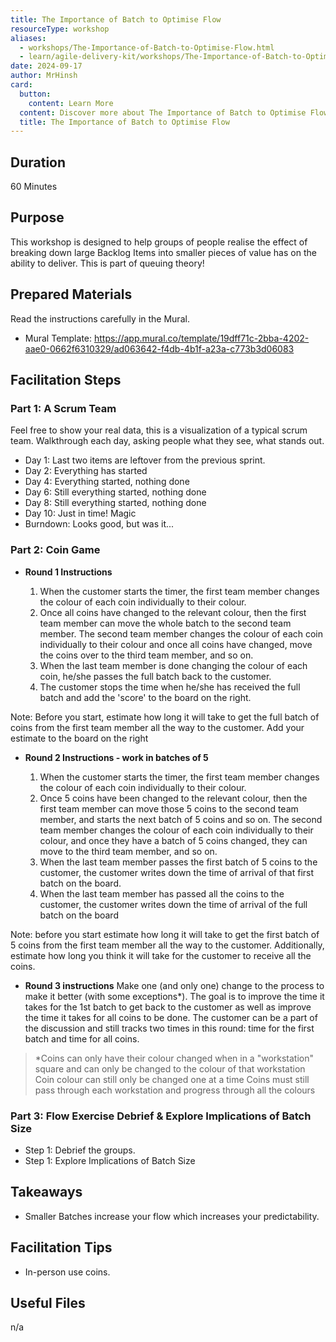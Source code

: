 ```yaml
---
title: The Importance of Batch to Optimise Flow
resourceType: workshop
aliases:
  - workshops/The-Importance-of-Batch-to-Optimise-Flow.html
  - learn/agile-delivery-kit/workshops/The-Importance-of-Batch-to-Optimise-Flow
date: 2024-09-17
author: MrHinsh
card:
  button:
    content: Learn More
  content: Discover more about The Importance of Batch to Optimise Flow and how it can help you in your Agile journey!
  title: The Importance of Batch to Optimise Flow
---
```


## Duration

60 Minutes

## Purpose

This workshop is designed to help groups of people realise the effect of breaking down large Backlog Items into smaller pieces of value has on the ability to deliver. This is part of queuing theory!

## Prepared Materials

Read the instructions carefully in the Mural.

- Mural Template: https://app.mural.co/template/19dff71c-2bba-4202-aae0-0662f6310329/ad063642-f4db-4b1f-a23a-c773b3d06083

## Facilitation Steps

### Part 1: A Scrum Team

Feel free to show your real data, this is a visualization of a typical scrum team. Walkthrough each day, asking people what they see, what stands out.

- Day 1: Last two items are leftover from the previous sprint.
- Day 2: Everything has started
- Day 4: Everything started, nothing done
- Day 6: Still everything started, nothing done
- Day 8: Still everything started, nothing done
- Day 10: Just in time! Magic
- Burndown: Looks good, but was it...

### Part 2: Coin Game

- **Round 1 Instructions**

  1.  When the customer starts the timer, the first team member changes the colour of each coin individually to their colour.
  2.  Once all coins have changed to the relevant colour, then the first team member can move the whole batch to the second team member. The second team member changes the colour of each coin individually to their colour and once all coins have changed, move the coins over to the third team member, and so on.
  3.  When the last team member is done changing the colour of each coin, he/she passes the full batch back to the customer.
  4.  The customer stops the time when he/she has received the full batch and add the 'score' to the board on the right.

Note: Before you start, estimate how long it will take to get the full batch of coins from the first team member all the way to the customer. Add your estimate to the board on the right

- **Round 2 Instructions - work in batches of 5**

  1.  When the customer starts the timer, the first team member changes the colour of each coin individually to their colour.
  2.  Once 5 coins have been changed to the relevant colour, then the first team member can move those 5 coins to the second team member, and starts the next batch of 5 coins and so on. The second team member changes the colour of each coin individually to their colour, and once they have a batch of 5 coins changed, they can move to the third team member, and so on.
  3.  When the last team member passes the first batch of 5 coins to the customer, the customer writes down the time of arrival of that first batch on the board.
  4.  When the last team member has passed all the coins to the customer, the customer writes down the time of arrival of the full batch on the board

Note: before you start estimate how long it will take to get the first batch of 5 coins from the first team member all the way to the customer. Additionally, estimate how long you think it will take for the customer to receive all the coins.

- **Round 3 instructions**
  Make one (and only one) change to the process to make it better (with some exceptions\*). The goal is to improve the time it takes for the 1st batch to get back to the customer as well as improve the time it takes for all coins to be done. The customer can be a part of the discussion and still tracks two times in this round: time for the first batch and time for all coins.

> \*Coins can only have their colour changed when in a "workstation" square and can only be changed to the colour of that workstation
> Coin colour can still only be changed one at a time
> Coins must still pass through each workstation and progress through all the colours

### Part 3: Flow Exercise Debrief & Explore Implications of Batch Size

- Step 1: Debrief the groups.
- Step 1: Explore Implications of Batch Size

## Takeaways

- Smaller Batches increase your flow which increases your predictability.

## Facilitation Tips

- In-person use coins.

## Useful Files

n/a
